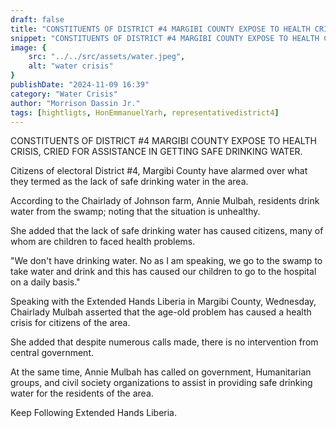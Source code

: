 ```yaml
---
draft: false
title: "CONSTITUENTS OF DISTRICT #4 MARGIBI COUNTY EXPOSE TO HEALTH CRISIS, CRIED FOR ASSISTANCE IN GETTING SAFE DRINKING WATER."
snippet: "CONSTITUENTS OF DISTRICT #4 MARGIBI COUNTY EXPOSE TO HEALTH CRISIS, CRIED FOR ASSISTANCE IN GETTING SAFE DRINKING WATER."
image: {
    src: "../../src/assets/water.jpeg",
    alt: "water crisis"
}
publishDate: "2024-11-09 16:39"
category: "Water Crisis"
author: "Morrison Dassin Jr."
tags: [hightligts, HonEmmanuelYarh, representativedistrict4]
---
```


CONSTITUENTS OF DISTRICT #4 MARGIBI COUNTY EXPOSE TO HEALTH CRISIS, CRIED FOR ASSISTANCE IN GETTING SAFE DRINKING WATER. 

Citizens of electoral District #4, Margibi County have alarmed over what they termed as the lack of safe drinking water in the area. 

According to the Chairlady of Johnson farm, Annie Mulbah, residents drink water from the swamp; noting that the situation is unhealthy.

She added that the lack of safe drinking water has caused citizens, many of whom are children to faced health problems. 

"We don't have drinking water. No as I am speaking, we go to the swamp to take water and drink and this has caused our children to go to the hospital on a daily basis." 

Speaking with the Extended Hands Liberia in Margibi County, Wednesday, Chairlady Mulbah asserted that the age-old problem has caused a health crisis for citizens of the area.

She added that despite numerous calls made, there is no intervention from central government.

At the same time, Annie Mulbah has called on government, Humanitarian groups, and civil society organizations to assist in providing safe drinking water for the residents of the area.

Keep Following Extended Hands Liberia.



